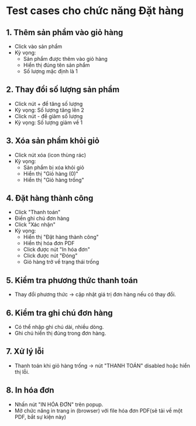 # Test cases cho chức năng Đặt hàng

## 1. Thêm sản phẩm vào giỏ hàng
- Click vào sản phẩm
- Kỳ vọng: 
  + Sản phẩm được thêm vào giỏ hàng
  + Hiển thị đúng tên sản phẩm
  + Số lượng mặc định là 1

## 2. Thay đổi số lượng sản phẩm
- Click nút + để tăng số lượng
- Kỳ vọng: Số lượng tăng lên 2
- Click nút - để giảm số lượng  
- Kỳ vọng: Số lượng giảm về 1

## 3. Xóa sản phẩm khỏi giỏ
- Click nút xóa (icon thùng rác)
- Kỳ vọng:
  + Sản phẩm bị xóa khỏi giỏ
  + Hiển thị "Giỏ hàng (0)"
  + Hiển thị "Giỏ hàng trống"

## 4. Đặt hàng thành công
- Click "Thanh toán"
- Điền ghi chú đơn hàng
- Click "Xác nhận"
- Kỳ vọng:
  + Hiển thị "Đặt hàng thành công"
  + Hiển thị hóa đơn PDF
  + Click được nút "In hóa đơn"
  + Click được nút "Đóng"
  + Giỏ hàng trở về trạng thái trống

## 5. Kiểm tra phương thức thanh toán
- Thay đổi phương thức → cập nhật giá trị đơn hàng nếu có thay đổi.

## 6. Kiểm tra ghi chú đơn hàng
- Có thể nhập ghi chú dài, nhiều dòng.
- Ghi chú hiển thị đúng trong đơn hàng.

## 7. Xử lý lỗi
- Thanh toán khi giỏ hàng trống → nút "THANH TOÁN" disabled hoặc hiển thị lỗi.

## 8. In hóa đơn
- Nhấn nút "IN HÓA ĐƠN" trên popup.
- Mở chức năng in trang in (browser) với file hóa đơn PDF(sẽ tải về một PDF, bắt sự kiện này)